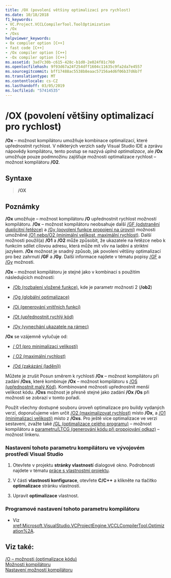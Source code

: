 ```yaml
---
title: /OX (povolení většiny optimalizací pro rychlost)
ms.date: 10/18/2018
f1_keywords:
- VC.Project.VCCLCompilerTool.ToolOptimization
- /Ox
- /Oxs
helpviewer_keywords:
- Ox compiler option [C++]
- fast code [C++]
- /Ox compiler option [C++]
- -Ox compiler option [C++]
ms.assetid: 3ad7c30b-c615-428c-b1d0-2e024f81c760
ms.openlocfilehash: 9f93d67a24f254dff1604c11635c9fa2da7e4557
ms.sourcegitcommit: bff17488ac5538b8eaac57156a4d6f06b37d6b7f
ms.translationtype: MT
ms.contentlocale: cs-CZ
ms.lasthandoff: 03/05/2019
ms.locfileid: "57414535"
---
```

# <a name="ox-enable-most-speed-optimizations"></a>/OX (povolení většiny optimalizací pro rychlost)

**/Ox** – možnost kompilátoru umožňuje kombinace optimalizací, které upřednostnit rychlost. V některých verzích sady Visual Studio IDE a zprávu nápovědy kompilátoru, tento postup se nazývá *úplná optimalizace*, ale **/Ox** umožňuje pouze podmnožinu zajišťuje možnosti optimalizace rychlost – možnost kompilátoru **/O2**.

## <a name="syntax"></a>Syntaxe

> **/OX**

## <a name="remarks"></a>Poznámky

**/Ox** umožňuje – možnost kompilátoru **/O** upřednostnit rychlost možností kompilátoru. **/Ox** – možnost kompilátoru neobsahuje další [/GF (odstranění duplicitní řetězce)](../../build/reference/gf-eliminate-duplicate-strings.md) a [/Gy (povolení funkce propojení na úrovni)](../../build/reference/gy-enable-function-level-linking.md) možnosti umožněné [/O1 nebo/O2 (minimální velikost, maximální rychlost)](../../build/reference/o1-o2-minimize-size-maximize-speed.md). Další možnosti použil(a) **/O1** a **/O2** může způsobit, že ukazatele na řetězce nebo k funkcím sdílet cílovou adresu, která může mít vliv na ladění a striktní jazykem. **/Ox** možnost je snadný způsob, jak povolení většiny optimalizací pro bez zahrnutí **/GF** a **/Gy**. Další informace najdete v tématu popisy [/GF](../../build/reference/gf-eliminate-duplicate-strings.md) a [/Gy](../../build/reference/gy-enable-function-level-linking.md) možnosti.

**/Ox** – možnost kompilátoru je stejné jako v kombinaci s použitím následujících možností:

- [/Ob (rozbalení vložené funkce)](../../build/reference/ob-inline-function-expansion.md), kde je parametr možnosti 2 (**/ob2**)

- [/Og (globální optimalizace)](../../build/reference/og-global-optimizations.md)

- [/Oi (generování vnitřních funkcí)](../../build/reference/oi-generate-intrinsic-functions.md)

- [/Ot (upřednostnit rychlý kód)](../../build/reference/os-ot-favor-small-code-favor-fast-code.md)

- [/Oy (vynechání ukazatele na rámec)](../../build/reference/oy-frame-pointer-omission.md)

**/Ox** se vzájemně vylučuje od:

- [/ O1 (pro minimalizaci velikosti)](../../build/reference/o1-o2-minimize-size-maximize-speed.md)

- [/ O2 (maximální rychlost)](../../build/reference/o1-o2-minimize-size-maximize-speed.md)

- [/Od (zakázání (ladění))](../../build/reference/od-disable-debug.md)

Můžete je zrušit Posun směrem k rychlosti **/Ox** – možnost kompilátoru při zadání **/Oxs**, které kombinuje **/Ox** – možnost kompilátoru s  [ /OS (upřednostnit malý Kód)](../../build/reference/os-ot-favor-small-code-favor-fast-code.md). Kombinované možnosti upřednostnit menší velikost kódu.  **/Oxs** možnost je přesně stejné jako zadání **/Ox** **/Os** při možnosti se zobrazí v tomto pořadí.

Použít všechny dostupné souboru úroveň optimalizace pro buildy vydaných verzí, doporučujeme vám určit [/O2 (maximalizovat rychlost)](../../build/reference/o1-o2-minimize-size-maximize-speed.md) místo **/Ox**, a [/O1 (minimalizaci velikosti)](../../build/reference/o1-o2-minimize-size-maximize-speed.md) místo z **/Oxs**. Pro ještě více optimalizace ve verzi sestavení, zvažte také [/GL (optimalizace celého programu)](../../build/reference/gl-whole-program-optimization.md) – možnost kompilátoru a [parametru/LTCG (generování kódu při propojování odkaz)](../../build/reference/ltcg-link-time-code-generation.md) – možnost linkeru.

### <a name="to-set-this-compiler-option-in-the-visual-studio-development-environment"></a>Nastavení tohoto parametru kompilátoru ve vývojovém prostředí Visual Studio

1. Otevřete v projektu **stránky vlastností** dialogové okno. Podrobnosti najdete v tématu [práce s vlastnostmi projektu](../../ide/working-with-project-properties.md).

1. V části **vlastnosti konfigurace**, otevřete **C/C++** a klikněte na tlačítko **optimalizace** stránku vlastností.

1. Upravit **optimalizace** vlastnost.

### <a name="to-set-this-compiler-option-programmatically"></a>Programové nastavení tohoto parametru kompilátoru

- Viz <xref:Microsoft.VisualStudio.VCProjectEngine.VCCLCompilerTool.Optimization%2A>.

## <a name="see-also"></a>Viz také:

[/O – možnosti (optimalizace kódu)](../../build/reference/o-options-optimize-code.md)<br/>
[Možnosti kompilátoru](../../build/reference/compiler-options.md)<br/>
[Nastavení možností kompilátoru](../../build/reference/setting-compiler-options.md)
